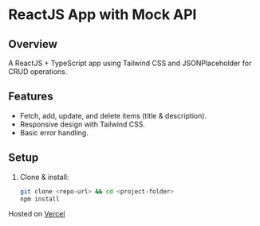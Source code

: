 # ReactJS App with Mock API  

## Overview  
A ReactJS + TypeScript app using Tailwind CSS and JSONPlaceholder for CRUD operations.  

## Features  
- Fetch, add, update, and delete items (title & description).  
- Responsive design with Tailwind CSS.  
- Basic error handling.  

## Setup  
1. Clone & install:  
   ```sh
   git clone <repo-url> && cd <project-folder>  
   npm install  

Hosted on <a href="https://technical-task-for-io-tech.vercel.app/">Vercel</a>
